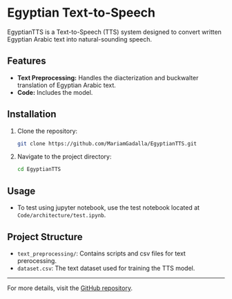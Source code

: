 # Egyptian Text-to-Speech

EgyptianTTS is a Text-to-Speech (TTS) system designed to convert written Egyptian Arabic text into natural-sounding speech.

## Features
- **Text Preprocessing:** Handles the diacterization and buckwalter translation of Egyptian Arabic text.
- **Code:** Includes the model.


## Installation
1. Clone the repository:
    ```bash
    git clone https://github.com/MariamGadalla/EgyptianTTS.git
    ```
2. Navigate to the project directory:
    ```bash
    cd EgyptianTTS
    ```
## Usage
- To test using jupyter notebook, use the test notebook located at `Code/architecture/test.ipynb`.

## Project Structure
- `text_preprocessing/`: Contains scripts and csv files for text prerocessing.
- `dataset.csv`: The text dataset used for training the TTS model.

---

For more details, visit the [GitHub repository](https://github.com/MariamGadalla/EgyptianTTS).
